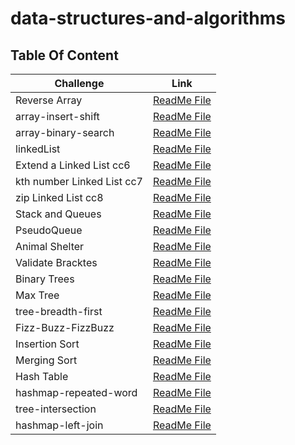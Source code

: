 # data-structures-and-algorithms

## Table Of Content


|  Challenge                          | Link                                                                              |   
|-------------------------------------|-----------------------------------------------------------------------------------|
| Reverse Array                       | [ReadMe File](./challenge1/README.md)                                             |
| array-insert-shift                  | [ReadMe File](./challenge2/README.md)                                             |
| array-binary-search                 | [ReadMe File](./challenge3/README.md)                                             |
| linkedList                          | [ReadMe File](./challenge5/app/src/main/java/README.md)                           |
| Extend a Linked List cc6            | [ReadMe File](./challenge6/app/src/main/java/challenge6/README.md)                |
| kth number Linked List cc7          | [ReadMe File](./challenge7/app/src/main/java/challenge7/README.md)                |
| zip Linked List cc8                 | [ReadMe File](./challenge8/app/src/main/java/challenge8/README.md)                |
| Stack and Queues                    | [ReadMe File](./StackandQueues/app/src/main/java/stackandqueues/README.md)        |
| PseudoQueue                         | [ReadMe File](./challenge11/app/src/main/java/challenge11/README.md)              |
| Animal Shelter                      | [ReadMe File](./challenge12/app/src/main/java/challenge12/README.md)              |
| Validate Bracktes                   | [ReadMe File](./challenge13/app/src/main/java/challenge13/README.md)              |
| Binary Trees                        | [ReadMe File](./challenge15/app/src/main/java/challenge15/README.md)              |
| Max Tree                            | [ReadMe File](./challenge15/app/src/main/java/challenge15/README16.md)            |
| tree-breadth-first                  | [ReadMe File](./challenge15/app/src/main/java/challenge15/README17.md)            |
| Fizz-Buzz-FizzBuzz                  | [ReadMe File](./challenge15/app/src/main/java/challenge15/README18.md)            |
| Insertion Sort                      | [ReadMe File](./challenge26/app/src/main/java/challenge26/ReadME.md)              |
| Merging Sort                        | [ReadMe File](./challenge27/app/src/main/java/challenge27/ReadMe.md)              |
| Hash Table                          | [ReadMe File](./challenge30/app/src/main/java/challenge30/ReadMeChallenge30.md)   |
| hashmap-repeated-word               | [ReadMe File](./challenge31/app/src/main/java/challenge31/ReadMeChallenge31.md)   |
| tree-intersection                   | [ReadMe File](./challenge32/app/src/main/java/challenge32/ReadMe.md)              |
| hashmap-left-join                   | [ReadMe File](./challenge33/app/src/main/java/challenge33/ReadMe.md)              |





















